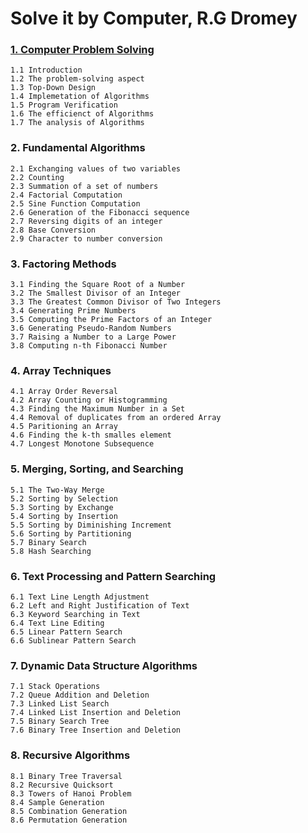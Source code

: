 # Solve it by Computer, R.G Dromey

### [1. Computer Problem Solving](https://github.com/CatalaniCD/supreme-octo-waffle/blob/main/CS1011x/algorithms/computer_problem_solving.md)
    1.1 Introduction
    1.2 The problem-solving aspect
    1.3 Top-Down Design
    1.4 Implemetation of Algorithms
    1.5 Program Verification
    1.6 The efficienct of Algorithms
    1.7 The analysis of Algorithms
### 2. Fundamental Algorithms
    2.1 Exchanging values of two variables
    2.2 Counting
    2.3 Summation of a set of numbers
    2.4 Factorial Computation
    2.5 Sine Function Computation
    2.6 Generation of the Fibonacci sequence
    2.7 Reversing digits of an integer
    2.8 Base Conversion
    2.9 Character to number conversion

### 3. Factoring Methods
    3.1 Finding the Square Root of a Number
    3.2 The Smallest Divisor of an Integer
    3.3 The Greatest Common Divisor of Two Integers
    3.4 Generating Prime Numbers
    3.5 Computing the Prime Factors of an Integer
    3.6 Generating Pseudo-Random Numbers
    3.7 Raising a Number to a Large Power
    3.8 Computing n-th Fibonacci Number
### 4. Array Techniques
    4.1 Array Order Reversal
    4.2 Array Counting or Histogramming
    4.3 Finding the Maximum Number in a Set
    4.4 Removal of duplicates from an ordered Array
    4.5 Paritioning an Array
    4.6 Finding the k-th smalles element
    4.7 Longest Monotone Subsequence
### 5. Merging, Sorting, and Searching
    5.1 The Two-Way Merge
    5.2 Sorting by Selection
    5.3 Sorting by Exchange
    5.4 Sorting by Insertion
    5.5 Sorting by Diminishing Increment
    5.6 Sorting by Partitioning
    5.7 Binary Search
    5.8 Hash Searching
### 6. Text Processing and Pattern Searching
    6.1 Text Line Length Adjustment
    6.2 Left and Right Justification of Text
    6.3 Keyword Searching in Text
    6.4 Text Line Editing
    6.5 Linear Pattern Search
    6.6 Sublinear Pattern Search
### 7. Dynamic Data Structure Algorithms
    7.1 Stack Operations
    7.2 Queue Addition and Deletion
    7.3 Linked List Search
    7.4 Linked List Insertion and Deletion
    7.5 Binary Search Tree
    7.6 Binary Tree Insertion and Deletion
### 8. Recursive Algorithms
    8.1 Binary Tree Traversal
    8.2 Recursive Quicksort
    8.3 Towers of Hanoi Problem
    8.4 Sample Generation
    8.5 Combination Generation
    8.6 Permutation Generation
    
